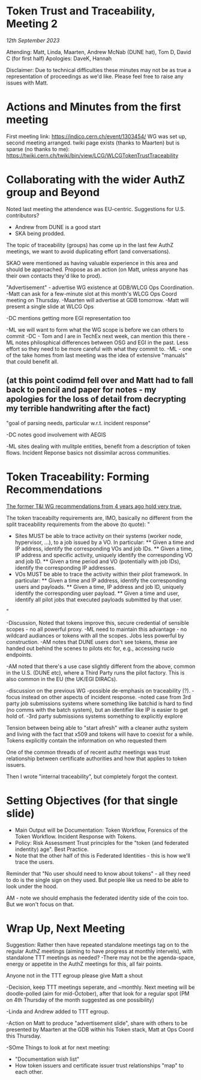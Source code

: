 Token Trust and Traceability, Meeting 2
===
*12th September 2023*

Attending: Matt, Linda, Maarten, Andrew McNab (DUNE hat), Tom D, David C (for first half)
Apologies: DaveK, Hannah

Disclaimer: Due to technical difficulties these minutes may not be as true a representation of proceedings as we'd like. Please feel free to raise any issues with Matt.

Actions and Minutes from the first meeting
===
First meeting link: https://indico.cern.ch/event/1303454/ 
WG was set up, second meeting arranged. twiki page exists (thanks to Maarten) but is sparse (no thanks to me):
https://twiki.cern.ch/twiki/bin/view/LCG/WLCGTokenTrustTraceability

Collaborating with the wider AuthZ group and Beyond
===
Noted last meeting the attendence was EU-centric. Suggestions for U.S. contributors?
 - Andrew from DUNE is a good start
 - SKA being prodded.

The topic of traceability (groups) has come up in the last few AuthZ meetings, we want to avoid duplicating effort (and conversations).

SKAO were mentioned as having valuable experience in this area and should be approached. Propose as an action (on Matt, unless anyone has their own contacts they'd like to prod).

"Advertisement" - advertise WG existence at GDB/WLCG Ops Coordination.
-Matt can ask for a few-minute slot at this month's WLCG Ops Coord meeting on Thursday.
-Maarten will advertise at GDB tomorrow.
-Matt will present a single slide at WLCG Ops 

-DC mentions getting more EGI representation too

-ML we will want to form what the WG scope is before we can others to commit 
-DC - Tom and I are in TechEx next week, can mention this there
-ML notes philosphical differences between OSG and EGI in the past. Less effort so they need to be more careful with what they commit to.
-ML - one of the take homes from last meeting was the idea of extensive "manuals" that could benefit all.


(at this point codimd fell over and Matt had to fall back to pencil and paper for notes - my apologies for the loss of detail from decrypting my terrible handwriting after the fact)
---
"goal of parsing needs, particular w.r.t. incident response"

-DC notes good involvement with AEGIS

-ML sites dealing with mulitple entities, benefit from a description of token flows. Incident Reponse basics not dissimilar across communities.

Token Traceability: Forming Recommendations 
===
[The former T&I WG recommendations from 4 years ago hold very true.](https://indico.cern.ch/event/739880/contributions/3470862/attachments/1876966/3093414/WLCG_Traceability_and_Isolation_WG__recommendations.pdf)

The token traceabilty requirements are, IMO, basically no different from the split traceability requirements from the above (to quote):
"
* Sites MUST be able to trace activity on their systems (worker node, hypervisor, ...),
to a job issued by a VO. In particular:
** Given a time and IP address, identify the corresponding VOs and job IDs.
** Given a time, IP address and specific activity, uniquely identify the
corresponding VO and job ID.
** Given a time period and VO (potentially with job IDs), identify the
corresponding IP addresses.
* VOs MUST be able to trace the activity within their pilot framework. In particular:
** Given a time and IP address, identify the corresponding users and payloads.
** Given a time, IP address and job ID, uniquely identify the corresponding user
payload.
** Given a time and user, identify all pilot jobs that executed payloads
submitted by that user.

"

-Discussion, Noted that tokens improve this, secure credential of sensible scopes - no all powerful proxy. 
-ML need to maintain this advantage - no wildcard audiances or tokens with all the scopes.
Jobs less powerful by construction.
-AM notes that DUNE users don't see tokens, these are handed out behind the scenes to pilots etc for, e.g., accessing rucio endpoints.

-AM noted that there's a use case slightly different from the above, common in the U.S. (DUNE etc), where a Third Party runs the pilot factory. This is also common in the EU (the UK/EGI DIRACs).

-discussion on the previous WG
-possible de-emphasis on traceability (?).
-focus instead on other aspects of incident response.
-noted case from 3rd party job submissions systems where something like batchid is hard to find (no comms with the batch system), but an identifier like IP is easier to get hold of.
-3rd party submissions systems something to explicitly explore


Tension between being able to "start afresh" with a cleaner authz system and living with the fact that x509 and tokens will have to coexist for a while. Tokens explicitly contain the information on who requested them

One of the common threads of of recent authz meetings was trust relationship between certificate authorities and how that applies to token issuers.

Then I wrote "internal traceability", but completely forgot the context.


Setting Objectives (for that single slide)
===
* Main Output will be Documentation: Token Workflow, Forensics of the Token Workflow. Incident Response with Tokens.
* Policy: Risk Assessment Trust principles for the "token (and federated indentity) age". Best Practice. 
* Note that the other half of this is Federated Identities - this is how we'll trace the users.

Reminder that "No user should need to know about tokens" - all they need to do is the single sign on they used.
But people like us need to be able to look under the hood.

AM - note we should emphasis the federated identity side of the coin too. But we won't focus on that.

Wrap Up, Next Meeting
===

Suggestion: Rather then have repeated standalone meetings tag on to the regular AuthZ meetings (aiming to have progress at monthly intervels), with standalone TTT meetings as needed?
    -There may not be the agenda-space, energy or appetite in the AuthZ meetings for this, all fair points.
    
Anyone not in the TTT egroup please give Matt a shout


-Decision, keep TTT meetings seperate, and ~monthly. Next meeting will be doodle-polled (aim for mid-October), after that look for a regular spot (PM on 4th Thursday of the month suggested as one possibility)

-Linda and Andrew added to TTT egroup.

-Action on Matt to produce "advertisement slide", share with others to be presented by Maarten at the GDB within his Token stack, Matt at Ops Coord this Thursday.

-SOme Things to look at for next meeting:
* "Documentation wish list"
* How token issuers and certificate issuer trust relationships "map" to each other.



